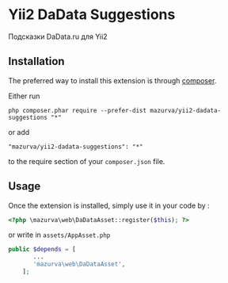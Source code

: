 Yii2 DaData Suggestions
=======================
Подсказки DaData.ru для Yii2

Installation
------------

The preferred way to install this extension is through [composer](http://getcomposer.org/download/).

Either run

```
php composer.phar require --prefer-dist mazurva/yii2-dadata-suggestions "*"
```

or add

```
"mazurva/yii2-dadata-suggestions": "*"
```

to the require section of your `composer.json` file.


Usage
-----

Once the extension is installed, simply use it in your code by  :

```php
<?php \mazurva\web\DaDataAsset::register($this); ?>
```

or write in `assets/AppAsset.php`

```php
public $depends = [
       ...
       'mazurva\web\DaDataAsset',
    ];
```
